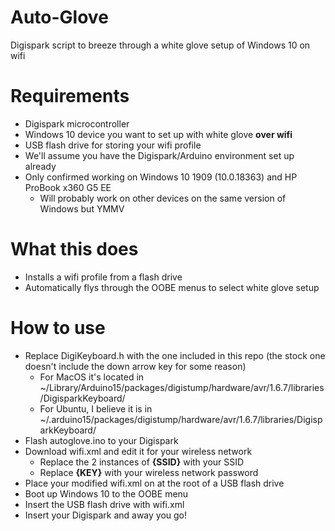# Auto-Glove
Digispark script to breeze through a white glove setup of Windows 10 on wifi

# Requirements
- Digispark microcontroller
- Windows 10 device you want to set up with white glove **over wifi**
- USB flash drive for storing your wifi profile
- We'll assume you have the Digispark/Arduino environment set up already
- Only confirmed working on Windows 10 1909 (10.0.18363) and HP ProBook x360 G5 EE
  - Will probably work on other devices on the same version of Windows but YMMV

# What this does
- Installs a wifi profile from a flash drive
- Automatically flys through the OOBE menus to select white glove setup

# How to use
- Replace DigiKeyboard.h with the one included in this repo (the stock one doesn't include the down arrow key for some reason)
  - For MacOS it's located in ~/Library/Arduino15/packages/digistump/hardware/avr/1.6.7/libraries/DigisparkKeyboard/
  - For Ubuntu, I believe it is in ~/.arduino15/packages/digistump/hardware/avr/1.6.7/libraries/DigisparkKeyboard/
- Flash autoglove.ino to your Digispark
- Download wifi.xml and edit it for your wireless network
  - Replace the 2 instances of **{SSID}** with your SSID
  - Replace **{KEY}** with your wireless network password
- Place your modified wifi.xml on at the root of a USB flash drive
- Boot up Windows 10 to the OOBE menu
- Insert the USB flash drive with wifi.xml
- Insert your Digispark and away you go!
